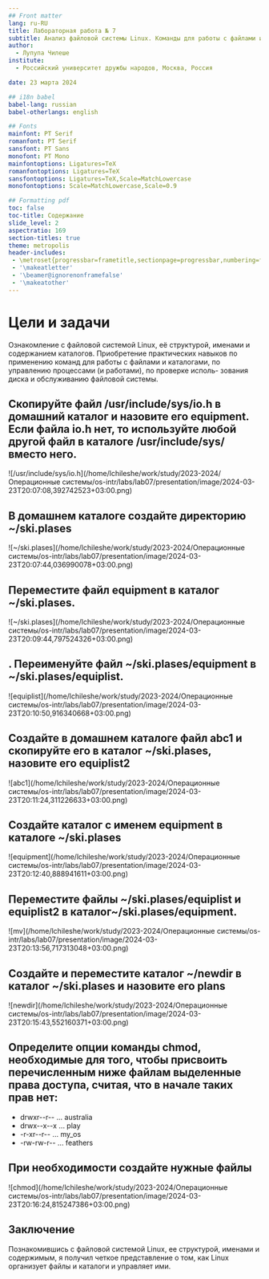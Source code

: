 ```yaml
---
## Front matter
lang: ru-RU
title: Лабораторная работа № 7
subtitle: Анализ файловой системы Linux. Команды для работы с файлами и каталогами
author:
  - Лупупа Чилеше
institute:
  - Российский университет дружбы народов, Москва, Россия

date: 23 марта 2024

## i18n babel
babel-lang: russian
babel-otherlangs: english

## Fonts
mainfont: PT Serif
romanfont: PT Serif
sansfont: PT Sans
monofont: PT Mono
mainfontoptions: Ligatures=TeX
romanfontoptions: Ligatures=TeX
sansfontoptions: Ligatures=TeX,Scale=MatchLowercase
monofontoptions: Scale=MatchLowercase,Scale=0.9

## Formatting pdf
toc: false
toc-title: Содержание
slide_level: 2
aspectratio: 169
section-titles: true
theme: metropolis
header-includes:
 - \metroset{progressbar=frametitle,sectionpage=progressbar,numbering=fraction}
 - '\makeatletter'
 - '\beamer@ignorenonframefalse'
 - '\makeatother'
---
```


# Цели и задачи

Ознакомление с файловой системой Linux, её структурой, именами и содержанием
каталогов. Приобретение практических навыков по применению команд для работы
с файлами и каталогами, по управлению процессами (и работами), по проверке исполь-
зования диска и обслуживанию файловой системы.

##  Скопируйте файл /usr/include/sys/io.h в домашний каталог и назовите его equipment. Если файла io.h нет, то используйте любой другой файл в каталоге /usr/include/sys/ вместо него.

![/usr/include/sys/io.h](/home/lchileshe/work/study/2023-2024/Операционные системы/os-intr/labs/lab07/presentation/image/2024-03-23T20:07:08,392742523+03:00.png)

## В домашнем каталоге создайте директорию ~/ski.plases

![~/ski.plases](/home/lchileshe/work/study/2023-2024/Операционные системы/os-intr/labs/lab07/presentation/image/2024-03-23T20:07:44,036990078+03:00.png)

## Переместите файл equipment в каталог ~/ski.plases.

![~/ski.plases](/home/lchileshe/work/study/2023-2024/Операционные системы/os-intr/labs/lab07/presentation/image/2024-03-23T20:09:44,797524326+03:00.png)

## . Переименуйте файл ~/ski.plases/equipment в ~/ski.plases/equiplist.

![equiplist](/home/lchileshe/work/study/2023-2024/Операционные системы/os-intr/labs/lab07/presentation/image/2024-03-23T20:10:50,916340668+03:00.png)


## Создайте в домашнем каталоге файл abc1 и скопируйте его в каталог ~/ski.plases, назовите его equiplist2

![abc1](/home/lchileshe/work/study/2023-2024/Операционные системы/os-intr/labs/lab07/presentation/image/2024-03-23T20:11:24,311226633+03:00.png)

## Создайте каталог с именем equipment в каталоге ~/ski.plases

![equipment](/home/lchileshe/work/study/2023-2024/Операционные системы/os-intr/labs/lab07/presentation/image/2024-03-23T20:12:40,888941611+03:00.png)

## Переместите файлы ~/ski.plases/equiplist и equiplist2 в каталог~/ski.plases/equipment.

![mv](/home/lchileshe/work/study/2023-2024/Операционные системы/os-intr/labs/lab07/presentation/image/2024-03-23T20:13:56,717313048+03:00.png)

## Создайте и переместите каталог ~/newdir в каталог ~/ski.plases и назовите его plans

![newdir](/home/lchileshe/work/study/2023-2024/Операционные системы/os-intr/labs/lab07/presentation/image/2024-03-23T20:15:43,552160371+03:00.png)

## Определите опции команды chmod, необходимые для того, чтобы присвоить перечисленным ниже файлам выделенные права доступа, считая, что в начале таких прав нет:
- drwxr--r-- ... australia
- drwx--x--x ... play
- -r-xr--r-- ... my_os
- -rw-rw-r-- ... feathers

## При необходимости создайте нужные файлы

![chmod](/home/lchileshe/work/study/2023-2024/Операционные системы/os-intr/labs/lab07/presentation/image/2024-03-23T20:16:24,815247386+03:00.png)

## Заключение

Познакомившись с файловой системой Linux, ее структурой, именами и содержимым, я получил четкое представление о том, как Linux организует файлы и каталоги и управляет ими.


